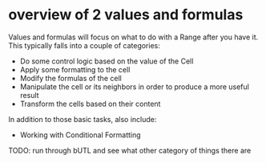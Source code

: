 # overview of 2 values and formulas

Values and formulas will focus on what to do with a Range after you have it.  This typically falls into a couple of categories:

* Do some control logic based on the value of the Cell
* Apply some formatting to the cell
* Modify the formulas of the cell
* Manipulate the cell or its neighbors in order to produce a more useful result
* Transform the cells based on their content

In addition to those basic tasks, also include:

* Working with Conditional Formatting

TODO: run through bUTL and see what other category of things there are
